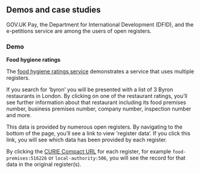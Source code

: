 ## Demos and case studies

GOV.UK Pay, the Department for International Development (DFID), and the e-petitions service are among the users of open registers.

### Demo

**Food hygiene ratings**

The [food hygiene ratings service](http://openregister-food-ratings-demo.herokuapp.com/) demonstrates a service that uses multiple registers.

If you search for ‘byron’ you will be presented with a list of 3 Byron restaurants in London. By clicking on one of the restaurant ratings, you’ll see further information about that restaurant including its food premises number, business premises number, company number, inspection number and more.

This data is provided by numerous open registers. By navigating to the bottom of the page, you’ll see a link to view 'register data’. If you click this link, you will see which data has been provided by each register.

By clicking the [CURIE Compact URL](https://www.w3.org/TR/curie/) for each register, for example `food-premises:516226` or `local-authority:506`, you will see the record for that data in the original register(s).

